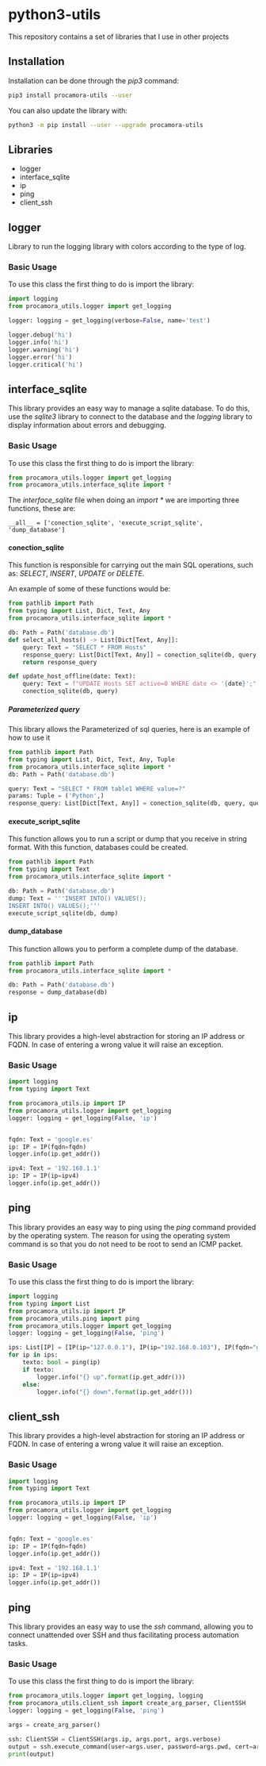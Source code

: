 # python3-utils

This repository contains a set of libraries that I use in other projects

## Installation

Installation can be done through the _pip3_ command:

```bash
pip3 install procamora-utils --user
```

You can also update the library with:

```bash
python3 -m pip install --user --upgrade procamora-utils
```


## Libraries


- logger
- interface_sqlite
- ip
- ping
- client_ssh




## logger

Library to run the logging library with colors according to the type of log.


### Basic Usage


To use this class the first thing to do is import the library:


```python
import logging
from procamora_utils.logger import get_logging

logger: logging = get_logging(verbose=False, name='test')

logger.debug('hi')
logger.info('hi')
logger.warning('hi')
logger.error('hi')
logger.critical('hi')
```








## interface_sqlite

This library provides an easy way to manage a sqlite database. To do this, use the _sqlite3_ library to connect to the database and the _logging_ library to display information about errors and debugging.

### Basic Usage

To use this class the first thing to do is import the library:

```python
from procamora_utils.logger import get_logging
from procamora_utils.interface_sqlite import *
```

The _interface_sqlite_ file when doing an _import *_ we are importing three functions, these are:



    __all__ = ['conection_sqlite', 'execute_script_sqlite', 'dump_database']



#### conection_sqlite

This function is responsible for carrying out the main SQL operations, such as: _SELECT_, _INSERT_, _UPDATE_ or _DELETE_.


An example of some of these functions would be:


```python
from pathlib import Path
from typing import List, Dict, Text, Any
from procamora_utils.interface_sqlite import *

db: Path = Path('database.db')
def select_all_hosts() -> List[Dict[Text, Any]]:
    query: Text = "SELECT * FROM Hosts"
    response_query: List[Dict[Text, Any]] = conection_sqlite(db, query, is_dict=True)
    return response_query

def update_host_offline(date: Text):
    query: Text = f"UPDATE Hosts SET active=0 WHERE date <> '{date}';"
    conection_sqlite(db, query)
```


##### Parameterized query

This library allows the Parameterized of sql queries, here is an example of how to use it

```python
from pathlib import Path
from typing import List, Dict, Text, Any, Tuple
from procamora_utils.interface_sqlite import *
db: Path = Path('database.db')

query: Text = "SELECT * FROM table1 WHERE value=?"
params: Tuple = ('Python',)
response_query: List[Dict[Text, Any]] = conection_sqlite(db, query, query_params=params, is_dict=True)
```



#### execute_script_sqlite


This function allows you to run a script or dump that you receive in string format. With this function, databases could be created.


```python
from pathlib import Path
from typing import Text
from procamora_utils.interface_sqlite import *

db: Path = Path('database.db')
dump: Text = '''INSERT INTO() VALUES();
INSERT INTO() VALUES();'''
execute_script_sqlite(db, dump)
```

#### dump_database


This function allows you to perform a complete dump of the database.




```python
from pathlib import Path
from procamora_utils.interface_sqlite import *

db: Path = Path('database.db')
response = dump_database(db)
```



## ip

This library provides a high-level abstraction for storing an IP address or FQDN. In case of entering a wrong value it will raise an exception.

### Basic Usage

```python
import logging
from typing import Text

from procamora_utils.ip import IP
from procamora_utils.logger import get_logging
logger: logging = get_logging(False, 'ip')


fqdn: Text = 'google.es'
ip: IP = IP(fqdn=fqdn)
logger.info(ip.get_addr())

ipv4: Text = '192.168.1.1'
ip: IP = IP(ip=ipv4)
logger.info(ip.get_addr())
```



## ping

This library provides an easy way to ping using the _ping_ command provided by the operating system. The reason for using the operating system command is so that you do not need to be root to send an ICMP packet.

### Basic Usage


To use this class the first thing to do is import the library:


```python
import logging
from typing import List
from procamora_utils.ip import IP
from procamora_utils.ping import ping
from procamora_utils.logger import get_logging
logger: logging = get_logging(False, 'ping')

ips: List[IP] = [IP(ip="127.0.0.1"), IP(ip="192.168.0.103"), IP(fqdn="google.es"), IP(fqdn="google.false")]
for ip in ips:
    texto: bool = ping(ip)
    if texto:
        logger.info("{} up".format(ip.get_addr()))
    else:
        logger.info("{} down".format(ip.get_addr()))
```



## client_ssh


This library provides a high-level abstraction for storing an IP address or FQDN. In case of entering a wrong value it will raise an exception.

### Basic Usage

```python
import logging
from typing import Text

from procamora_utils.ip import IP
from procamora_utils.logger import get_logging
logger: logging = get_logging(False, 'ip')


fqdn: Text = 'google.es'
ip: IP = IP(fqdn=fqdn)
logger.info(ip.get_addr())

ipv4: Text = '192.168.1.1'
ip: IP = IP(ip=ipv4)
logger.info(ip.get_addr())
```



## ping

This library provides an easy way to use the _ssh_ command, allowing you to connect unattended over SSH and thus facilitating process automation tasks.

### Basic Usage


To use this class the first thing to do is import the library:


```python
from procamora_utils.logger import get_logging, logging
from procamora_utils.client_ssh import create_arg_parser, ClientSSH
logger: logging = get_logging(False, 'ping')

args = create_arg_parser()

ssh: ClientSSH = ClientSSH(args.ip, args.port, args.verbose)
output = ssh.execute_command(user=args.user, password=args.pwd, cert=args.key, sudo=args.sudo)
print(output)
```





